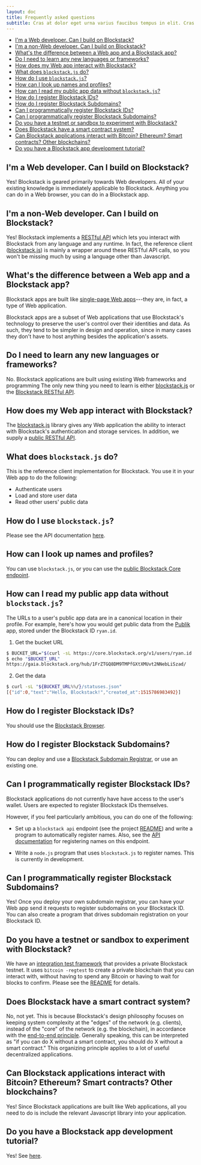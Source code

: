 ```yaml
---
layout: doc
title: Frequently asked questions
subtitle: Cras at dolor eget urna varius faucibus tempus in elit. Cras a dui imperdiet, tempus metus quis, pharetra turpis.
---
```



- [I'm a Web developer.  Can I build on Blockstack?](#im-a-web-developer-can-i-build-on-blockstack)
- [I'm a non-Web developer.  Can I build on Blockstack?](#im-a-non-web-developer-can-i-build-on-blockstack)
- [What's the difference between a Web app and a Blockstack app?](#whats-the-difference-between-a-web-app-and-a-blockstack-app)
- [Do I need to learn any new languages or frameworks?](#do-i-need-to-learn-any-new-languages-or-frameworks)
- [How does my Web app interact with Blockstack?](#how-does-my-web-app-interact-with-blockstack)
- [What does `blockstack.js` do?](#what-does-blockstackjs-do)
- [How do I use `blockstack.js`?](#how-do-i-use-blockstackjs)
- [How can I look up names and profiles?](#how-can-i-look-up-names-and-profiles)
- [How can I read my public app data without `blockstack.js`?](#how-can-i-read-my-public-app-data-without-blockstackjs)
- [How do I register Blockstack IDs?](#how-do-i-register-blockstack-ids)
- [How do I register Blockstack Subdomains?](#how-do-i-register-blockstack-subdomains)
- [Can I programmatically register Blockstack IDs?](#can-i-programmatically-register-blockstack-ids)
- [Can I programmatically register Blockstack Subdomains?](#can-i-programmatically-register-blockstack-subdomains)
- [Do you have a testnet or sandbox to experiment with Blockstack?](#do-you-have-a-testnet-or-sandbox-to-experiment-with-blockstack)
- [Does Blockstack have a smart contract system?](#does-blockstack-have-a-smart-contract-system)
- [Can Blockstack applications interact with Bitcoin? Ethereum? Smart contracts? Other blockchains?](#can-blockstack-applications-interact-with-bitcoin-ethereum-smart-contracts-other-blockchains)
- [Do you have a Blockstack app development tutorial?](#do-you-have-a-blockstack-app-development-tutorial)


## I'm a Web developer.  Can I build on Blockstack?

Yes!  Blockstack is geared primarily towards Web developers.  All of your
existing knowledge is immediately applicable to Blockstack.  Anything you can do
in a Web browser, you can do in a Blockstack app.

## I'm a non-Web developer.  Can I build on Blockstack?

Yes!  Blockstack implements a [RESTful API](https://core.blockstack.org) which
lets you interact with Blockstack from any language and any runtime.  In fact,
the reference client
([blockstack.js](https://github.com/blockstack/blockstack.js)) is mainly a
wrapper around these RESTful API calls, so you won't be missing much by using a
language other than Javascript.

## What's the difference between a Web app and a Blockstack app?

Blockstack apps are built like [single-page Web
apps](https://en.wikipedia.org/wiki/Single-page_application)---they are, in
fact, a type of Web application.

Blockstack apps are a subset of Web applications that use Blockstack's
technology to preserve the user's control over their identities and data.
As such, they tend to be simpler
in design and operation, since in many cases they don't have to host anything
besides the application's assets.

## Do I need to learn any new languages or frameworks?

No.  Blockstack applications are built using existing Web frameworks and programming
The only new thing you need to learn is either [blockstack.js](https://github.com/blockstack/blockstack.js) or
the [Blockstack RESTful API](https://core.blockstack.org).

## How does my Web app interact with Blockstack?

The [blockstack.js](https://github.com/blockstack/blockstack.js) library gives
any Web application the ability to interact with Blockstack's authentication and
storage services.  In addition, we supply a [public RESTful API](https://core.blockstack.org).

## What does `blockstack.js` do?

This is the reference client implementation for Blockstack.  You use it in your
Web app to do the following:

* Authenticate users
* Load and store user data
* Read other users' public data

## How do I use `blockstack.js`?

Please see the API documentation [here](https://github.com/blockstack/blockstack.js).

## How can I look up names and profiles?

You can use `blockstack.js`, or you can use the [public Blockstack Core
endpoint](https://core.blockstack.org).

## How can I read my public app data without `blockstack.js`?

The URLs to a user's public app data are in a canonical location in their
profile.  For example, here's how you would get public data from the
[Publik](https://publik.ykliao.com) app, stored under the Blockstack ID `ryan.id`.

1. Get the bucket URL
```bash
$ BUCKET_URL="$(curl -sL https://core.blockstack.org/v1/users/ryan.id | jq -r '."ryan.id"["profile"]["apps"]["http://publik.ykliao.com"]')"
$ echo "$BUCKET_URL"
https://gaia.blockstack.org/hub/1FrZTGQ8DM9TMPfGXtXMUvt2NNebLiSzad/
```

2. Get the data
```bash
$ curl -sL "${BUCKET_URL%%/}/statuses.json"
[{"id":0,"text":"Hello, Blockstack!","created_at":1515786983492}]
```

## How do I register Blockstack IDs?

You should use the [Blockstack Browser](https://github.com/blockstack/blockstack-browser).

## How do I register Blockstack Subdomains?

You can deploy and use a [Blockstack Subdomain Registrar](subdomains.md), or
use an existing one.

## Can I programmatically register Blockstack IDs?

Blockstack applications do not currently have
have access to the user's wallet.  Users are expected to
register Blockstack IDs themselves.

However, if you feel particularly ambitious, you can do one of the following:

* Set up a `blockstack api` endpoint (see the project [README](../README.md)) and write a
  program to automatically register names.  Also, see the [API
documentation](https://blockstack.github.io/blockstack-core/#managing-names-register-a-name)
for registering names on this endpoint.

* Write a `node.js` program that uses `blockstack.js` to register
  names.  This is currently in development.

## Can I programmatically register Blockstack Subdomains?

Yes!  Once you deploy your own subdomain registrar, you can have your Web app
send it requests to register subdomains on your Blockstack ID.  You can also
create a program that drives subdomain registration on your Blockstack ID.

## Do you have a testnet or sandbox to experiment with Blockstack?

We have an [integration test framework](../integration_tests) that provides a
private Blockstack testnet.  It uses `bitcoin -regtest` to create a private
blockchain that you can interact with, without having to spend any Bitcoin or
having to wait for blocks to confirm.  Please see the
[README](../integration_tests/README.md) for details.

## Does Blockstack have a smart contract system?

No, not yet.  This is because
Blockstack's design philosophy focuses on keeping system complexity at the
"edges" of the network (e.g. clients), instead of the "core" of the network (e.g.
the blockchain), in accordance with the [end-to-end
principle](https://en.wikipedia.org/wiki/End-to-end_principle).
Generally speaking, this can be interpreted as "if you can do X without
a smart contract, you should do X without a smart contract."  This organizing
principle applies to a lot of useful decentralized applications.

## Can Blockstack applications interact with Bitcoin? Ethereum? Smart contracts? Other blockchains?

Yes!  Since Blockstack applications are built like Web applications, all you need to do is include the
relevant Javascript library into your application.

## Do you have a Blockstack app development tutorial?

Yes!  See [here](https://blockstack.org/tutorials).
